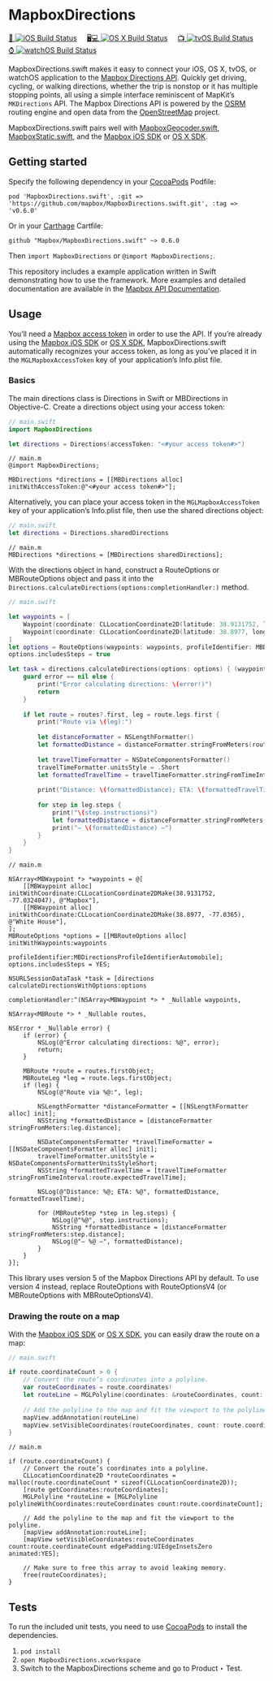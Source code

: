 # MapboxDirections

[📱&nbsp;![iOS Build Status](https://www.bitrise.io/app/2f82077d3f083479.svg?token=mC783nGMKA3XrvcMCJAOLg&branch=master)](https://www.bitrise.io/app/2f82077d3f083479) &nbsp;&nbsp;&nbsp;
[🖥💻&nbsp;![OS X Build Status](https://www.bitrise.io/app/3e18d5c284ee7fe4.svg?token=YCPg5FTvNCSoRBvECdFWtg&branch=master)](https://www.bitrise.io/app/3e18d5c284ee7fe4) &nbsp;&nbsp;&nbsp;
[📺&nbsp;![tvOS Build Status](https://www.bitrise.io/app/0dd69f13a42252d6.svg?token=jin7-oeLn35GfZqWaqumtA&branch=master)](https://www.bitrise.io/app/0dd69f13a42252d6) &nbsp;&nbsp;&nbsp;
[⌚️&nbsp;![watchOS Build Status](https://www.bitrise.io/app/6db52b89a8fbfb40.svg?token=v645xdLSJWX0uYxLU7CA3g&branch=master)](https://www.bitrise.io/app/6db52b89a8fbfb40)

MapboxDirections.swift makes it easy to connect your iOS, OS X, tvOS, or watchOS application to the [Mapbox Directions API](https://www.mapbox.com/directions/). Quickly get driving, cycling, or walking directions, whether the trip is nonstop or it has multiple stopping points, all using a simple interface reminiscent of MapKit’s `MKDirections` API. The Mapbox Directions API is powered by the [OSRM](http://project-osrm.org/) routing engine and open data from the [OpenStreetMap](https://www.openstreetmap.org/) project.

MapboxDirections.swift pairs well with [MapboxGeocoder.swift](https://github.com/mapbox/MapboxGeocoder.swift), [MapboxStatic.swift](https://github.com/mapbox/MapboxStatic.swift), and the [Mapbox iOS SDK](https://www.mapbox.com/ios-sdk/) or [OS X SDK](https://github.com/mapbox/mapbox-gl-native/tree/master/platform/osx).

## Getting started

Specify the following dependency in your [CocoaPods](http://cocoapods.org/) Podfile:

```podspec
pod 'MapboxDirections.swift', :git => 'https://github.com/mapbox/MapboxDirections.swift.git', :tag => 'v0.6.0'
```

Or in your [Carthage](https://github.com/Carthage/Carthage) Cartfile:

```cartfile
github "Mapbox/MapboxDirections.swift" ~> 0.6.0
```

Then `import MapboxDirections` or `@import MapboxDirections;`.

This repository includes a example application written in Swift demonstrating how to use the framework. More examples and detailed documentation are available in the [Mapbox API Documentation](https://www.mapbox.com/api-documentation/?language=Swift#directions).

## Usage

You’ll need a [Mapbox access token](https://www.mapbox.com/developers/api/#access-tokens) in order to use the API. If you’re already using the [Mapbox iOS SDK](https://www.mapbox.com/ios-sdk/) or [OS X SDK](https://github.com/mapbox/mapbox-gl-native/tree/master/platform/osx), MapboxDirections.swift automatically recognizes your access token, as long as you’ve placed it in the `MGLMapboxAccessToken` key of your application’s Info.plist file.

### Basics

The main directions class is Directions in Swift or MBDirections in Objective-C. Create a directions object using your access token:

```swift
// main.swift
import MapboxDirections

let directions = Directions(accessToken: "<#your access token#>")
```

```objc
// main.m
@import MapboxDirections;

MBDirections *directions = [[MBDirections alloc] initWithAccessToken:@"<#your access token#>"];
```

Alternatively, you can place your access token in the `MGLMapboxAccessToken` key of your application’s Info.plist file, then use the shared directions object:

```swift
// main.swift
let directions = Directions.sharedDirections
```

```objc
// main.m
MBDirections *directions = [MBDirections sharedDirections];
```

With the directions object in hand, construct a RouteOptions or MBRouteOptions object and pass it into the `Directions.calculateDirections(options:completionHandler:)` method.

```swift
// main.swift

let waypoints = [
    Waypoint(coordinate: CLLocationCoordinate2D(latitude: 38.9131752, longitude: -77.0324047), name: "Mapbox"),
    Waypoint(coordinate: CLLocationCoordinate2D(latitude: 38.8977, longitude: -77.0365), name: "White House"),
]
let options = RouteOptions(waypoints: waypoints, profileIdentifier: MBDirectionsProfileIdentifierAutomobile)
options.includesSteps = true

let task = directions.calculateDirections(options: options) { (waypoints, routes, error) in
    guard error == nil else {
        print("Error calculating directions: \(error!)")
        return
    }
    
    if let route = routes?.first, leg = route.legs.first {
        print("Route via \(leg):")
        
        let distanceFormatter = NSLengthFormatter()
        let formattedDistance = distanceFormatter.stringFromMeters(route.distance)
        
        let travelTimeFormatter = NSDateComponentsFormatter()
        travelTimeFormatter.unitsStyle = .Short
        let formattedTravelTime = travelTimeFormatter.stringFromTimeInterval(route.expectedTravelTime)
        
        print("Distance: \(formattedDistance); ETA: \(formattedTravelTime!)")
        
        for step in leg.steps {
            print("\(step.instructions)")
            let formattedDistance = distanceFormatter.stringFromMeters(step.distance)
            print("— \(formattedDistance) —")
        }
    }
}
```

```objc
// main.m

NSArray<MBWaypoint *> *waypoints = @[
    [[MBWaypoint alloc] initWithCoordinate:CLLocationCoordinate2DMake(38.9131752, -77.0324047), @"Mapbox"],
    [[MBWaypoint alloc] initWithCoordinate:CLLocationCoordinate2DMake(38.8977, -77.0365), @"White House"],
];
MBRouteOptions *options = [[MBRouteOptions alloc] initWithWaypoints:waypoints
                                                  profileIdentifier:MBDirectionsProfileIdentifierAutomobile];
options.includesSteps = YES;

NSURLSessionDataTask *task = [directions calculateDirectionsWithOptions:options
                                                      completionHandler:^(NSArray<MBWaypoint *> * _Nullable waypoints,
                                                                          NSArray<MBRoute *> * _Nullable routes,
                                                                          NSError * _Nullable error) {
    if (error) {
        NSLog(@"Error calculating directions: %@", error);
        return;
    }
    
    MBRoute *route = routes.firstObject;
    MBRouteLeg *leg = route.legs.firstObject;
    if (leg) {
        NSLog(@"Route via %@:", leg);
        
        NSLengthFormatter *distanceFormatter = [[NSLengthFormatter alloc] init];
        NSString *formattedDistance = [distanceFormatter stringFromMeters:leg.distance];
        
        NSDateComponentsFormatter *travelTimeFormatter = [[NSDateComponentsFormatter alloc] init];
        travelTimeFormatter.unitsStyle = NSDateComponentsFormatterUnitsStyleShort;
        NSString *formattedTravelTime = [travelTimeFormatter stringFromTimeInterval:route.expectedTravelTime];
        
        NSLog(@"Distance: %@; ETA: %@", formattedDistance, formattedTravelTime);
        
        for (MBRouteStep *step in leg.steps) {
            NSLog(@"%@", step.instructions);
            NSString *formattedDistance = [distanceFormatter stringFromMeters:step.distance];
            NSLog(@"— %@ —", formattedDistance);
        }
    }
}];
```

This library uses version 5 of the Mapbox Directions API by default. To use version 4 instead, replace RouteOptions with RouteOptionsV4 (or MBRouteOptions with MBRouteOptionsV4).

### Drawing the route on a map

With the [Mapbox iOS SDK](https://www.mapbox.com/ios-sdk/) or [OS X SDK](https://github.com/mapbox/mapbox-gl-native/tree/master/platform/osx), you can easily draw the route on a map:

```swift
// main.swift

if route.coordinateCount > 0 {
    // Convert the route’s coordinates into a polyline.
    var routeCoordinates = route.coordinates!
    let routeLine = MGLPolyline(coordinates: &routeCoordinates, count: route.coordinateCount)
    
    // Add the polyline to the map and fit the viewport to the polyline.
    mapView.addAnnotation(routeLine)
    mapView.setVisibleCoordinates(routeCoordinates, count: route.coordinateCount, edgePadding: UIEdgeInsetsZero, animated: true)
}
```

```objc
// main.m

if (route.coordinateCount) {
    // Convert the route’s coordinates into a polyline.
    CLLocationCoordinate2D *routeCoordinates = malloc(route.coordinateCount * sizeof(CLLocationCoordinate2D));
    [route getCoordinates:routeCoordinates];
    MGLPolyline *routeLine = [MGLPolyline polylineWithCoordinates:routeCoordinates count:route.coordinateCount];
    
    // Add the polyline to the map and fit the viewport to the polyline.
    [mapView addAnnotation:routeLine];
    [mapView setVisibleCoordinates:routeCoordinates count:route.coordinateCount edgePadding:UIEdgeInsetsZero animated:YES];
    
    // Make sure to free this array to avoid leaking memory.
    free(routeCoordinates);
}
```

## Tests

To run the included unit tests, you need to use [CocoaPods](http://cocoapods.org) to install the dependencies. 

1. `pod install`
1. `open MapboxDirections.xcworkspace`
1. Switch to the MapboxDirections scheme and go to Product ‣ Test.
